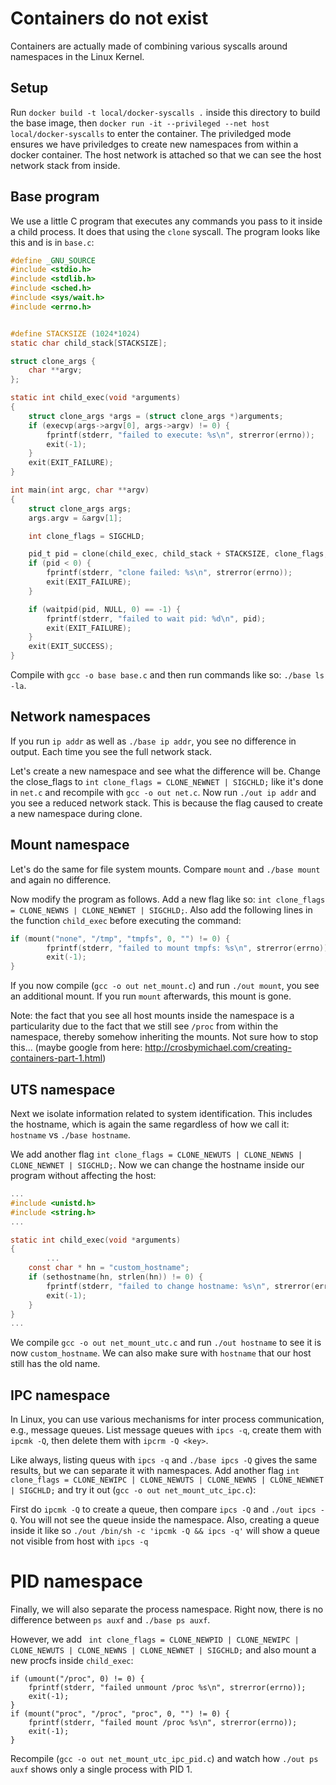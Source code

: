 # Containers do not exist

Containers are actually made of combining various syscalls around namespaces in the Linux Kernel.

## Setup

Run `docker build -t local/docker-syscalls .` inside this directory to build the base image, then `docker run -it --privileged --net host local/docker-syscalls` to enter the container.
The priviledged mode ensures we have priviledges to create new namespaces from within a docker container.
The host network is attached so that we can see the host network stack from inside.

## Base program

We use a little C program that executes any commands you pass to it inside a child process.
It does that using the `clone` syscall.
The program looks like this and is in `base.c`:

```c
#define _GNU_SOURCE
#include <stdio.h>
#include <stdlib.h>
#include <sched.h>
#include <sys/wait.h>
#include <errno.h>


#define STACKSIZE (1024*1024)
static char child_stack[STACKSIZE];

struct clone_args {
    char **argv;
};

static int child_exec(void *arguments)
{
    struct clone_args *args = (struct clone_args *)arguments;
    if (execvp(args->argv[0], args->argv) != 0) {
        fprintf(stderr, "failed to execute: %s\n", strerror(errno));
        exit(-1);
    }
    exit(EXIT_FAILURE);
}

int main(int argc, char **argv)
{
    struct clone_args args;
    args.argv = &argv[1];

    int clone_flags = SIGCHLD;

    pid_t pid = clone(child_exec, child_stack + STACKSIZE, clone_flags, &args);
    if (pid < 0) {
        fprintf(stderr, "clone failed: %s\n", strerror(errno));
        exit(EXIT_FAILURE);
    }

    if (waitpid(pid, NULL, 0) == -1) {
        fprintf(stderr, "failed to wait pid: %d\n", pid);
        exit(EXIT_FAILURE);
    }
    exit(EXIT_SUCCESS);
}
```

Compile with `gcc -o base base.c` and then run commands like so: `./base ls -la`.

## Network namespaces

If you run `ip addr` as well as `./base ip addr`, you see no difference in output.
Each time you see the full network stack.

Let's create a new namespace and see what the difference will be.
Change the close_flags to `int clone_flags = CLONE_NEWNET | SIGCHLD;` like it's done in `net.c` and recompile with `gcc -o out net.c`.
Now run `./out ip addr` and you see a reduced network stack.
This is because the flag caused to create a new namespace during clone.

## Mount namespace

Let's do the same for file system mounts.
Compare `mount` and `./base mount` and again no difference.

Now modify the program as follows. Add a new flag like so: `int clone_flags = CLONE_NEWNS | CLONE_NEWNET | SIGCHLD;`.
Also add the following lines in the function `child_exec` before executing the command:
```c
if (mount("none", "/tmp", "tmpfs", 0, "") != 0) {
        fprintf(stderr, "failed to mount tmpfs: %s\n", strerror(errno));
        exit(-1);
}
```

If you now compile (`gcc -o out net_mount.c`) and run `./out mount`, you see an additional mount.
If you run `mount` afterwards, this mount is gone.

Note: the fact that you see all host mounts inside the namespace is a particularity due to the fact that we still see `/proc` from within the namespace, thereby somehow inheriting the mounts. Not sure how to stop this... (maybe google from here: http://crosbymichael.com/creating-containers-part-1.html)

## UTS namespace

Next we isolate information related to system identification.
This includes the hostname, which is again the same regardless of how we call it: `hostname` vs `./base hostname`.

We add another flag `int clone_flags = CLONE_NEWUTS | CLONE_NEWNS | CLONE_NEWNET | SIGCHLD;`.
Now we can change the hostname inside our program without affecting the host:
```c
...
#include <unistd.h>
#include <string.h>
...

static int child_exec(void *arguments)
{
        ...
    const char * hn = "custom_hostname";
    if (sethostname(hn, strlen(hn)) != 0) {
        fprintf(stderr, "failed to change hostname: %s\n", strerror(errno));
        exit(-1);
    }
}
...
```

We compile `gcc -o out net_mount_utc.c` and run `./out hostname` to see it is now `custom_hostname`.
We can also make sure with `hostname` that our host still has the old name.

## IPC namespace

In Linux, you can use various mechanisms for inter process communication, e.g., message queues.
List message queues with `ipcs -q`, create them with `ipcmk -Q`, then delete them with `ipcrm -Q <key>`.

Like always, listing queus with `ipcs -q` and `./base ipcs -Q` gives the same results, but we can separate it with namespaces.
Add another flag `int clone_flags = CLONE_NEWIPC | CLONE_NEWUTS | CLONE_NEWNS | CLONE_NEWNET | SIGCHLD;` and try it out (`gcc -o out net_mount_utc_ipc.c`):

First do `ipcmk -Q` to create a queue, then compare `ipcs -Q` and `./out ipcs -Q`. You will not see the queue inside the namespace.
Also, creating a queue inside it like so `./out /bin/sh -c 'ipcmk -Q && ipcs -q'` will show a queue not visible from host with `ipcs -q`

# PID namespace

Finally, we will also separate the process namespace.
Right now, there is no difference between `ps auxf` and `./base ps auxf`.

However, we add ` int clone_flags = CLONE_NEWPID | CLONE_NEWIPC | CLONE_NEWUTS | CLONE_NEWNS | CLONE_NEWNET | SIGCHLD;` and also mount a new procfs inside `child_exec`:
```
if (umount("/proc", 0) != 0) {
    fprintf(stderr, "failed unmount /proc %s\n", strerror(errno));
    exit(-1);
}
if (mount("proc", "/proc", "proc", 0, "") != 0) {
    fprintf(stderr, "failed mount /proc %s\n", strerror(errno));
    exit(-1);
}
```
Recompile (`gcc -o out net_mount_utc_ipc_pid.c`) and watch how `./out ps auxf` shows only a single process with PID 1.

